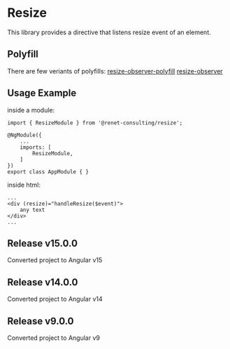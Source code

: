 # Resize

This library provides a directive that listens resize event of an element.

## Polyfill

There are few veriants of polyfills:
[resize-observer-polyfill](https://www.npmjs.com/package/resize-observer-polyfill)
[resize-observer](https://www.npmjs.com/package/resize-observer)

## Usage Example

inside a module:
```
import { ResizeModule } from '@renet-consulting/resize';

@NgModule({
    ...
    imports: [
        ResizeModule,
    ]
})
export class AppModule { }
```

inside html:
```
...
<div (resize)="handleResize($event)">
    any text
</div>
...
```

## Release v15.0.0
Converted project to Angular v15

## Release v14.0.0
Converted project to Angular v14

## Release v9.0.0
Converted project to Angular v9
